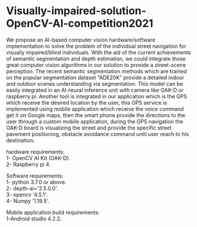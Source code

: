 # Visually-impaired-solution-OpenCV-AI-competition2021

We propose an AI-based computer vision hardware/software implementation to solve the problem of
the individual street navigation for visually impaired/blind individuals. With the aid of the current
achievements of semantic segmentation and depth estimation, we could integrate those great computer
vision algorithms in our solution to provide a street-scene perception.
The recent semantic segmentation methods which are trained on the popular segmentation dataset
“ADE20K” provide a detailed indoor and outdoor scenes understanding via segmentation. This model can be easily integrated in an AI neural inference unit with camera like OAK-D or raspberry pi. Another
tool is integrated in our application which is the GPS which receive the desired location by the user, this GPS service is implemented using mobile application which receive the voice command get it on Google maps, then the smart phone provide the directions to the user through a custom mobile application, during the GPS navigation the OAK-D board is visualizing the street and provide the specific street pavement positioning, obstacle avoidance command until user reach to his destination.

hardware requirements: </br>
1- OpenCV AI Kit (OAK-D). </br>
2- Raspberry pi 4.</br>

Software requirements:</br>
1- python 3.7.0 or above.</br>
2- depth-ai='2.5.0.0'.</br>
3- opencv '4.5.1'.</br>
4- Numpy '1.19.5'.</br>

Mobile application build requirements:</br>
1-Android studio 4.2.2.</br>
